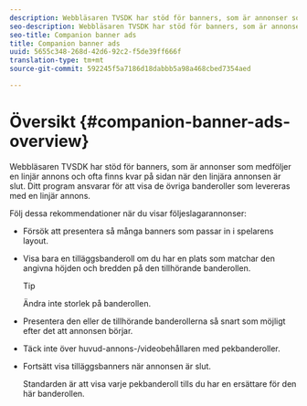 ```yaml
---
description: Webbläsaren TVSDK har stöd för banners, som är annonser som medföljer en linjär annons och ofta finns kvar på sidan när den linjära annonsen är slut. Ditt program ansvarar för att visa de övriga banderoller som levereras med en linjär annons.
seo-description: Webbläsaren TVSDK har stöd för banners, som är annonser som medföljer en linjär annons och ofta finns kvar på sidan när den linjära annonsen är slut. Ditt program ansvarar för att visa de övriga banderoller som levereras med en linjär annons.
seo-title: Companion banner ads
title: Companion banner ads
uuid: 5655c348-268d-42d6-92c2-f5de39ff666f
translation-type: tm+mt
source-git-commit: 592245f5a7186d18dabbb5a98a468cbed7354aed

---
```



# Översikt {#companion-banner-ads-overview}

Webbläsaren TVSDK har stöd för banners, som är annonser som medföljer en linjär annons och ofta finns kvar på sidan när den linjära annonsen är slut. Ditt program ansvarar för att visa de övriga banderoller som levereras med en linjär annons.

Följ dessa rekommendationer när du visar följeslagarannonser:

* Försök att presentera så många banners som passar in i spelarens layout.
* Visa bara en tilläggsbanderoll om du har en plats som matchar den angivna höjden och bredden på den tillhörande banderollen.

   >[!TIP]
   >
   >Ändra inte storlek på banderollen.

* Presentera den eller de tillhörande banderollerna så snart som möjligt efter det att annonsen börjar.
* Täck inte över huvud-annons-/videobehållaren med pekbanderoller.
* Fortsätt visa tilläggsbanners när annonsen är slut.

   Standarden är att visa varje pekbanderoll tills du har en ersättare för den här banderollen.

